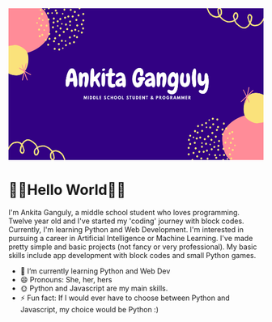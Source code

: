 <img src="readme_header.png" margin-left="100px" width="700px" height="300px">

<h1> <b>👋🏻Hello World👋🏻</b> </h1>

I'm Ankita Ganguly, a middle school student who loves programming. Twelve year old and I've started my 'coding' journey with block codes. Currently, I'm learning Python and Web Development. I'm interested in pursuing a career in Artificial Intelligence or Machine Learning. I've made pretty simple and basic projects (not fancy or very professional). My basic skills include app development with block codes and small Python games. 

- 🌱 I’m currently learning Python and Web Dev
- 😄 Pronouns: She, her, hers
- 🌞 Python and Javascript are my main skills. 
- ⚡ Fun fact: If I would ever have to choose between Python and Javascript, my choice would be Python :)
